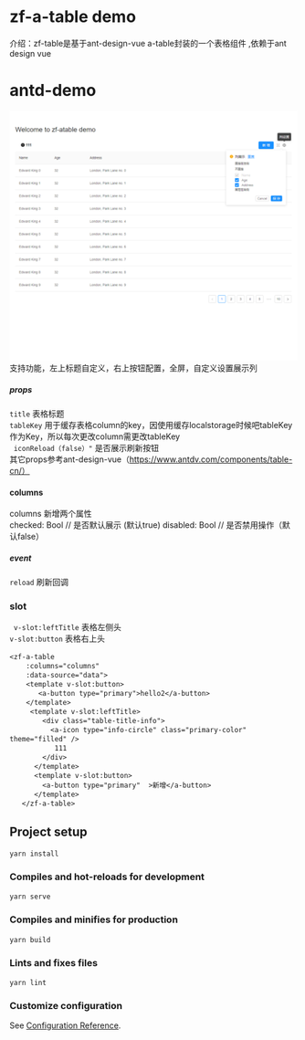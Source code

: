 # zf-a-table demo
介绍：zf-table是基于ant-design-vue a-table封装的一个表格组件 ,依赖于ant design vue 
# antd-demo
![img.png](src/assets/img.png)
支持功能，左上标题自定义，右上按钮配置，全屏，自定义设置展示列

##### props
`title` 表格标题  
`tableKey` 用于缓存表格column的key，因使用缓存localstorage时候吧tableKey作为Key，所以每次更改column需更改tableKey  
` iconReload（false）"` 是否展示刷新按钮  
其它props参考ant-design-vue（https://www.antdv.com/components/table-cn/）
#### columns
columns 新增两个属性   
checked: Bool // 是否默认展示  (默认true)
disabled: Bool // 是否禁用操作（默认false）
##### event
`reload` 刷新回调
### slot
` v-slot:leftTitle` 表格左侧头   
`v-slot:button` 表格右上头
```
<zf-a-table    
    :columns="columns"
    :data-source="data">
    <template v-slot:button>
       <a-button type="primary">hello2</a-button>
    </template>
     <template v-slot:leftTitle>
        <div class="table-title-info">
          <a-icon type="info-circle" class="primary-color" theme="filled" />
           111
        </div>
      </template>
      <template v-slot:button>
        <a-button type="primary"  >新增</a-button>
      </template>
   </zf-a-table>
```

## Project setup
```
yarn install
```

### Compiles and hot-reloads for development
```
yarn serve
```

### Compiles and minifies for production
```
yarn build
```

### Lints and fixes files
```
yarn lint
```

### Customize configuration
See [Configuration Reference](https://cli.vuejs.org/config/).
